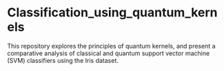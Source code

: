# Classification_using_quantum_kernels
This repository explores  the principles of quantum kernels, and present a comparative analysis of classical and quantum support vector machine (SVM) classifiers using the Iris dataset.
